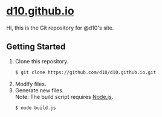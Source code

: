 # [d10.github.io](https://d10.github.io/)

Hi, this is the Git repository for @d10's site.

## Getting Started

1. Clone this repository.
   ```bash
   $ git clone https://github.com/d10/d10.github.io.git
   ```
2. Modify files.
3. Generate new files.<br>
   Note: The build script requires [Node.js](http://nodejs.org).
   ```bash
   $ node build.js
   ```

